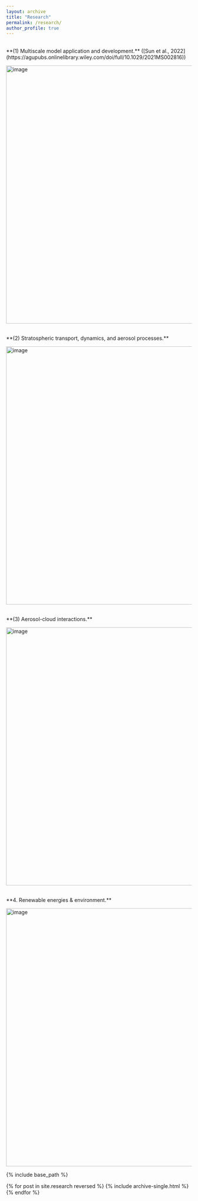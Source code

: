 ```yaml
---
layout: archive
title: "Research"
permalink: /research/
author_profile: true
---
```


<br />
**(1) Multiscale model application and development.** ([Sun et al., 2022](https://agupubs.onlinelibrary.wiley.com/doi/full/10.1029/2021MS002816)) <br />


<img align="center" width="700" alt="image" src="https://github.com/hongwei8sun/hongwei8sun.github.io/assets/45275555/8123c592-f33e-4915-b6f7-f43843e585c1"> <br />

<br />
**(2) Stratospheric transport, dynamics, and aerosol processes.** <br />

<img align="center" width="700" alt="image" src="https://github.com/hongwei8sun/hongwei8sun.github.io/assets/45275555/cab7f734-2ca9-4022-a6bd-4fb179fca3b9"> <br />


<br />
**(3) Aerosol-cloud interactions.** <br />

<img align="center" width="700" alt="image" src="https://github.com/hongwei8sun/hongwei8sun.github.io/assets/45275555/9e78ec97-fd5c-4517-a76d-9f04e261a0f3"> <br />

<br />
**4. Renewable energies & environment.** <br />

<img align="center" width="700" alt="image" src="https://github.com/hongwei8sun/hongwei8sun.github.io/assets/45275555/f5cf37f5-b875-4cd6-8cd8-627ec6ea75b7"> <br />


{% include base_path %}

{% for post in site.research reversed %}
  {% include archive-single.html %}
{% endfor %}
